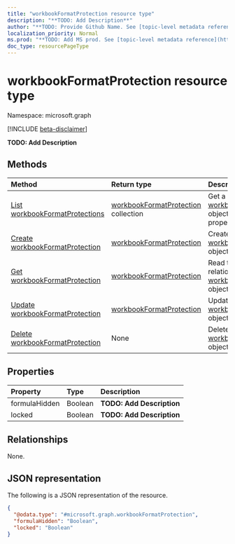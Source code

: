```yaml
---
title: "workbookFormatProtection resource type"
description: "**TODO: Add Description**"
author: "**TODO: Provide Github Name. See [topic-level metadata reference](https://msgo.azurewebsites.net/add/document/guidelines/metadata.html#topic-level-metadata)**"
localization_priority: Normal
ms.prod: "**TODO: Add MS prod. See [topic-level metadata reference](https://msgo.azurewebsites.net/add/document/guidelines/metadata.html#topic-level-metadata)**"
doc_type: resourcePageType
---
```


# workbookFormatProtection resource type

Namespace: microsoft.graph

[!INCLUDE [beta-disclaimer](../../includes/beta-disclaimer.md)]

**TODO: Add Description**

## Methods
|Method|Return type|Description|
|:---|:---|:---|
|[List workbookFormatProtections](../api/workbookformatprotection-list.md)|[workbookFormatProtection](../resources/workbookformatprotection.md) collection|Get a list of the [workbookFormatProtection](../resources/workbookformatprotection.md) objects and their properties.|
|[Create workbookFormatProtection](../api/workbookformatprotection-create.md)|[workbookFormatProtection](../resources/workbookformatprotection.md)|Create a new [workbookFormatProtection](../resources/workbookformatprotection.md) object.|
|[Get workbookFormatProtection](../api/workbookformatprotection-get.md)|[workbookFormatProtection](../resources/workbookformatprotection.md)|Read the properties and relationships of a [workbookFormatProtection](../resources/workbookformatprotection.md) object.|
|[Update workbookFormatProtection](../api/workbookformatprotection-update.md)|[workbookFormatProtection](../resources/workbookformatprotection.md)|Update the properties of a [workbookFormatProtection](../resources/workbookformatprotection.md) object.|
|[Delete workbookFormatProtection](../api/workbookformatprotection-delete.md)|None|Deletes a [workbookFormatProtection](../resources/workbookformatprotection.md) object.|

## Properties
|Property|Type|Description|
|:---|:---|:---|
|formulaHidden|Boolean|**TODO: Add Description**|
|locked|Boolean|**TODO: Add Description**|

## Relationships
None.

## JSON representation
The following is a JSON representation of the resource.
<!-- {
  "blockType": "resource",
  "keyProperty": "id",
  "@odata.type": "microsoft.graph.workbookFormatProtection",
  "openType": false
}
-->
``` json
{
  "@odata.type": "#microsoft.graph.workbookFormatProtection",
  "formulaHidden": "Boolean",
  "locked": "Boolean"
}
```

